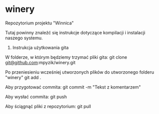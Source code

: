 # winery
Repozytorium projektu "Winnica"

Tutaj powinny znaleźć się instrukcje dotyczące kompilacji i instalacji naszego systemu.

1. Instrukcja użytkowania gita

W folderze, w którym będziemy trzymać pliki gita:
	git clone git@github.com:mpyzik/winery.git

Po przeniesieniu wcześniej utworzonych plików do utworzonego folderu "winery"
	git add .

Aby przygotować commita:
	git commit -m "Tekst z komentarzem"

Aby wysłać commita:
	git push

Aby ściągnąć pliki z repozytorium:
	git pull
